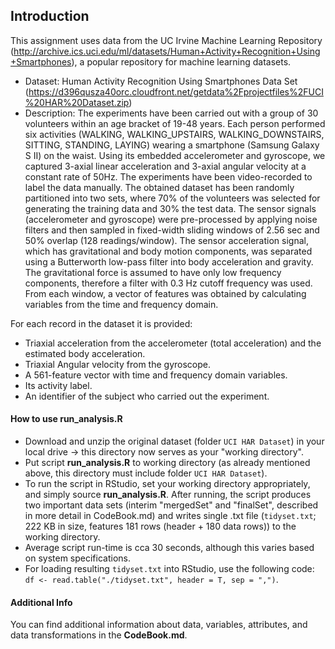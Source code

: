 ## Introduction

This assignment uses data from the UC Irvine Machine Learning Repository (http://archive.ics.uci.edu/ml/datasets/Human+Activity+Recognition+Using+Smartphones), a popular repository for machine learning datasets. 
* Dataset: Human Activity Recognition Using Smartphones Data Set (https://d396qusza40orc.cloudfront.net/getdata%2Fprojectfiles%2FUCI%20HAR%20Dataset.zip)
* Description: The experiments have been carried out with a group of 30 volunteers within an age bracket of 19-48 years.
Each person performed six activities (WALKING, WALKING_UPSTAIRS, WALKING_DOWNSTAIRS, SITTING, STANDING, LAYING) wearing a smartphone (Samsung Galaxy S II) on the waist.
Using its embedded accelerometer and gyroscope, we captured 3-axial linear acceleration and 3-axial angular velocity at a constant rate of 50Hz.
The experiments have been video-recorded to label the data manually. The obtained dataset has been randomly partitioned into two sets, where 70% of the volunteers was selected for generating the training data and 30% the test data.
The sensor signals (accelerometer and gyroscope) were pre-processed by applying noise filters and then sampled in fixed-width sliding windows of 2.56 sec and 50% overlap (128 readings/window).
The sensor acceleration signal, which has gravitational and body motion components, was separated using a Butterworth low-pass filter into body acceleration and gravity.
The gravitational force is assumed to have only low frequency components, therefore a filter with 0.3 Hz cutoff frequency was used. From each window, a vector of features was obtained by calculating variables from the time and frequency domain. 

For each record in the dataset it is provided:
- Triaxial acceleration from the accelerometer (total acceleration) and the estimated body acceleration.
- Triaxial Angular velocity from the gyroscope.
- A 561-feature vector with time and frequency domain variables.
- Its activity label.
- An identifier of the subject who carried out the experiment. 

#### How to use run_analysis.R
- Download and unzip the original dataset (folder `UCI HAR Dataset`) in your local drive -> this directory now serves as your "working directory".
- Put script **run_analysis.R** to working directory (as already mentioned above, this directory must include folder `UCI HAR Dataset`).
- To run the script in RStudio, set your working directory appropriately, and simply source **run_analysis.R**. After running, the script produces two important data sets (interim "mergedSet" and "finalSet", described in more detail in CodeBook.md)
and writes single .txt file (`tidyset.txt`; 222 KB in size, features 181 rows (header + 180 data rows)) to the working directory.
- Average script run-time is cca 30 seconds, although this varies based on system specifications.
- For loading resulting `tidyset.txt` into RStudio, use the following code: `df <- read.table("./tidyset.txt", header = T, sep = ",")`.

#### Additional Info
You can find additional information about data, variables, attributes, and data transformations in the **CodeBook.md**.
